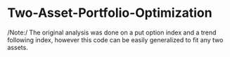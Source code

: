 # Two-Asset-Portfolio-Optimization

/Note:/ The original analysis was done on a put option index and a trend following index, however this code can be easily generalized to fit any two assets.

